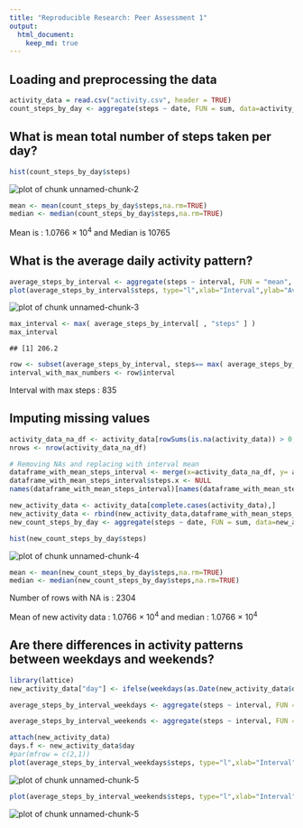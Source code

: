 ```yaml
---
title: "Reproducible Research: Peer Assessment 1"
output: 
  html_document:
    keep_md: true
---
```



## Loading and preprocessing the data

```r
activity_data = read.csv("activity.csv", header = TRUE)
count_steps_by_day <- aggregate(steps ~ date, FUN = sum, data=activity_data)
```


## What is mean total number of steps taken per day?

```r
hist(count_steps_by_day$steps)
```

![plot of chunk unnamed-chunk-2](figure/unnamed-chunk-2.png) 

```r
mean <- mean(count_steps_by_day$steps,na.rm=TRUE)
median <- median(count_steps_by_day$steps,na.rm=TRUE)
```
Mean is : 1.0766 &times; 10<sup>4</sup> and Median is 10765

## What is the average daily activity pattern?

```r
average_steps_by_interval <- aggregate(steps ~ interval, FUN = "mean", data=activity_data)
plot(average_steps_by_interval$steps, type="l",xlab="Interval",ylab="Average steps")
```

![plot of chunk unnamed-chunk-3](figure/unnamed-chunk-3.png) 

```r
max_interval <- max( average_steps_by_interval[ , "steps" ] )
max_interval
```

```
## [1] 206.2
```

```r
row <- subset(average_steps_by_interval, steps== max( average_steps_by_interval[ , "steps" ] ))
interval_with_max_numbers <- row$interval
```
Interval with max steps : 835

## Imputing missing values

```r
activity_data_na_df <- activity_data[rowSums(is.na(activity_data)) > 0,]
nrows <- nrow(activity_data_na_df)

# Removing NAs and replacing with interval mean
dataframe_with_mean_steps_interval <- merge(x=activity_data_na_df, y= average_steps_by_interval, by="interval", all.x=TRUE)
dataframe_with_mean_steps_interval$steps.x <- NULL
names(dataframe_with_mean_steps_interval)[names(dataframe_with_mean_steps_interval)=="steps.y"] <- "steps"

new_activity_data <- activity_data[complete.cases(activity_data),]
new_activity_data <- rbind(new_activity_data,dataframe_with_mean_steps_interval)
new_count_steps_by_day <- aggregate(steps ~ date, FUN = sum, data=new_activity_data)

hist(new_count_steps_by_day$steps)
```

![plot of chunk unnamed-chunk-4](figure/unnamed-chunk-4.png) 

```r
mean <- mean(new_count_steps_by_day$steps,na.rm=TRUE)
median <- median(new_count_steps_by_day$steps,na.rm=TRUE)
```

Number of rows with NA is : 2304

Mean of new activity data : 1.0766 &times; 10<sup>4</sup> and median : 1.0766 &times; 10<sup>4</sup>

## Are there differences in activity patterns between weekdays and weekends?


```r
library(lattice) 
new_activity_data["day"] <- ifelse(weekdays(as.Date(new_activity_data$date,"%Y-%m-%d")) %in% c("Saturday","Sunday"), "WEEKEND", "WEEKDAY")

average_steps_by_interval_weekdays <- aggregate(steps ~ interval, FUN = "mean", data=new_activity_data[new_activity_data$day == "WEEKDAY", ])

average_steps_by_interval_weekends <- aggregate(steps ~ interval, FUN = "mean", data=new_activity_data[new_activity_data$day == "WEEKEND", ])

attach(new_activity_data)
days.f <- new_activity_data$day
#par(mfrow = c(2,1))
plot(average_steps_by_interval_weekdays$steps, type="l",xlab="Interval",ylab="Average steps")
```

![plot of chunk unnamed-chunk-5](figure/unnamed-chunk-51.png) 

```r
plot(average_steps_by_interval_weekends$steps, type="l",xlab="Interval",ylab="Average steps")
```

![plot of chunk unnamed-chunk-5](figure/unnamed-chunk-52.png) 


